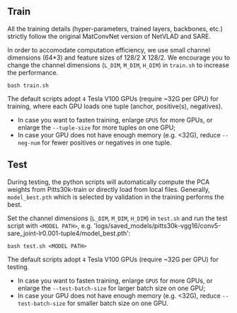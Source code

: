 ## Train

All the training details (hyper-parameters, trained layers, backbones, etc.) strictly follow the original MatConvNet version of NetVLAD and SARE. 

In order to accomodate computation efficiency, we use small channel dimensions (64*3) and feature sizes of 128/2 X 128/2. We encourage you to change the channel dimensions (`L_DIM`, `M_DIM`, `H_DIM`) in `train.sh` to increase the performance.

```shell
bash train.sh
```

The default scripts adopt `4` Tesla V100 GPUs (require ~32G per GPU) for training, where each GPU loads one tuple (anchor, positive(s), negatives).
+ In case you want to fasten training, enlarge `GPUS` for more GPUs, or enlarge the `--tuple-size` for more tuples on one GPU;
+ In case your GPU does not have enough memory (e.g. <32G), reduce `--neg-num` for fewer positives or negatives in one tuple.

## Test

During testing, the python scripts will automatically compute the PCA weights from Pitts30k-train or directly load from local files. Generally, `model_best.pth` which is selected by validation in the training performs the best.

Set the channel dimensions (`L_DIM`, `M_DIM`, `H_DIM`) in `test.sh` and run the test script with `<MODEL PATH>`, e.g. 'logs/saved_models/pitts30k-vgg16/conv5-sare_joint-lr0.001-tuple4/model_best.pth':

```shell
bash test.sh <MODEL PATH>
```

The default scripts adopt `4` Tesla V100 GPUs (require ~32G per GPU) for testing.
+ In case you want to fasten training, enlarge `GPUS` for more GPUs, or enlarge the `--test-batch-size` for larger batch size on one GPU;
+ In case your GPU does not have enough memory (e.g. <32G), reduce `--test-batch-size` for smaller batch size on one GPU.